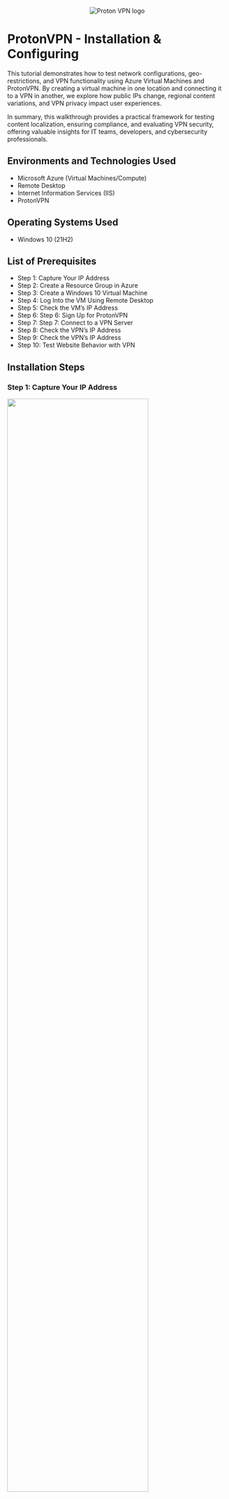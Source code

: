 <p align="center">
<img src="https://i.imgur.com/hb8696w.png" alt="Proton VPN logo"/>
</p>

<h1>ProtonVPN - Installation & Configuring</h1>
<p>
This tutorial demonstrates how to test network configurations, geo-restrictions, and VPN functionality using Azure Virtual Machines and ProtonVPN. By creating a virtual machine in one location and connecting it to a VPN in another, we explore how public IPs change, regional content variations, and VPN privacy impact user experiences.<br />

In summary, this walkthrough provides a practical framework for testing content localization, ensuring compliance, and evaluating VPN security, offering valuable insights for IT teams, developers, and cybersecurity professionals. 
</p>

<h2>Environments and Technologies Used</h2>

- Microsoft Azure (Virtual Machines/Compute)
- Remote Desktop
- Internet Information Services (IIS)
- ProtonVPN

<h2>Operating Systems Used</h2>

- Windows 10</b> (21H2)

<h2>List of Prerequisites</h2>

- Step 1: Capture Your IP Address
- Step 2: Create a Resource Group in Azure
- Step 3: Create a Windows 10 Virtual Machine
- Step 4: Log Into the VM Using Remote Desktop
- Step 5: Check the VM’s IP Address
- Step 6: Step 6: Sign Up for ProtonVPN
- Step 7: Step 7: Connect to a VPN Server
- Step 8: Check the VPN’s IP Address
- Step 9: Check the VPN’s IP Address
- Step 10: Test Website Behavior with VPN

<h2>Installation Steps</h2>

<h3>Step 1: Capture Your IP Address</h3>

<img src="https://i.imgur.com/LXakI0h.png" height="80%" width="80%" alt=""/>

- Action: Open a web browser on your actual computer (not a virtual machine) and go to https://whatismyipaddress.com/.
- Purpose: This shows your public IP address as assigned by your Internet Service Provider.
- Result: Copy the IP address shown on the page and save it in a text file (e.g., MyIP.txt) for reference.

<h3>Step 2: Create a Resource Group in Azure</h3>

<img src="https://i.imgur.com/LXakI0h.png" height="80%" width="80%" alt=""/>

- Action: Log into your Azure Portal at https://portal.azure.com.
- Navigate: Click on Resource Groups from the navigation menu on the left-hand side.
- Create Resource Group:
  - Click + Create or Add.
  - Enter a name for the resource group (e.g., "TestVMGroup").
  - Select a region for the resource group. (This can be your current location.)
  - Click Review + Create and then Create.

<h3>Step 3: Create a Windows 10 Virtual Machine</h3>

<img src="https://i.imgur.com/LXakI0h.png" height="80%" width="80%" alt=""/>

- Navigate: In the Azure Portal, search for Virtual Machines in the top search bar and select it.
- Create VM:
  - Click + Create and choose Azure Virtual Machine.
  - Under Basics, fill out the details:
    - Select the previously created Resource Group.
    - Give the VM a name (e.g., "TestVM").
    - Choose an image: Windows 10 Pro or Enterprise.
    - Select a region in a different country (e.g., Europe or Asia).
    - Choose a size (e.g., Standard D2s_v3 for light use).
    - Set admin username and password for login.
- Click Review + Create, then Create.
- Wait for Deployment: Once deployment completes, navigate to the VM's Overview page.

<h3>Step 4: Log Into the VM Using Remote Desktop</h3>

<img src="https://i.imgur.com/LXakI0h.png" height="80%" width="80%" alt=""/>

- Download RDP File:
  - On the VM's Overview page, click Connect > RDP.
  - Download the .rdp file.
- Open Remote Desktop:
  - Open the downloaded .rdp file.
  - Enter the admin username and password set during VM creation.
- Log In: Connect to the virtual machine’s desktop.

<h3>Step 5: Check the VM’s IP Address</h3>

<img src="https://i.imgur.com/LXakI0h.png" height="80%" width="80%" alt=""/>

- Action: Open a browser within the VM and go to https://whatismyipaddress.com/.
- Result: Note the new IP address displayed, which will reflect the VM’s geographic location.
- Save: Copy this IP address and save it in the text file for comparison.

<h3>Step 6: Sign Up for ProtonVPN</h3>

<img src="https://i.imgur.com/LXakI0h.png" height="80%" width="80%" alt=""/>

- Action: On your actual computer, sign up for a free ProtonVPN account at https://account.protonvpn.com/signup?plan=free&language=en.
- Complete Registration: Follow the steps to create an account (you may need to verify your email).
- Save Credentials: Note down the username and password for use later.

<h3>Step 7: Install ProtonVPN on the VM</h3>

<img src="https://i.imgur.com/LXakI0h.png" height="80%" width="80%" alt=""/>

- Action: On the VM, download the ProtonVPN client from https://protonvpn.com/.
- Install: Follow the installation process within the VM.
- Login: Log in with the ProtonVPN account credentials created earlier.

<h3>Step 8: Connect to a VPN Server</h3>

<img src="https://i.imgur.com/LXakI0h.png" height="80%" width="80%" alt=""/>

- Action: In the ProtonVPN client, choose a VPN server in a different country (e.g., Japan or another far location).
- Connect: Wait for the VPN to establish a secure connection.

<h3>Step 9: Check the VPN’s IP Address</h3>

<img src="https://i.imgur.com/LXakI0h.png" height="80%" width="80%" alt=""/>

- Action: Open a browser within the VM (while connected to the VPN) and go to https://whatismyipaddress.com/.
- Result: Note the new IP address, reflecting the VPN server’s geographic location.
- Save: Record this new IP address in the text file.

<h3>Step 10: Test Websites with the VPN</h3>

<img src="https://i.imgur.com/LXakI0h.png" height="80%" width="80%" alt=""/>

- Browse to Test Sites: While still on the VM and connected to the VPN, visit websites like:
  - Google
  - Disney
  - Amazon
- Observe Changes:
  - Does Google display results in a different language or domain (e.g., .jp for Japan)?
  - Does Disney redirect to a localized page?
  - Does Amazon show local prices, offers, or products for the VPN server’s location?
- Document Observations: Note any changes in site behavior or presentation and save these observations.



